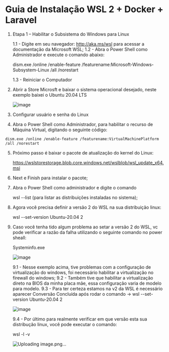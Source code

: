 # Guia de Instalação WSL 2 + Docker + Laravel

 1. Etapa 1 – Habilitar o Subsistema do Windows para Linux
 
    1.1 - Digite em seu navegador: http://aka.ms/wsl para acessar a documentação da Microsoft WSL;
    1.2 - Abra o Power Shell como Administrador e execute o comando abaixo:
    
    dism.exe /online /enable-feature /featurename:Microsoft-Windows-Subsystem-Linux /all /norestart
    
    1.3 - Reiniciar o Computador
    
 2. Abrir a Store Microsft e baixar o sistema operacional desejado, neste exemplo baixei o Ubuntu 20.04 LTS

    ![image](https://user-images.githubusercontent.com/14336962/114484803-3db2b180-9be1-11eb-9661-3d3c83a9b89c.png)
    
 3. Configurar usuário e senha do Linux

 4.  Abra o Power Shell como Administrador, para habilitar o recurso de Máquina Virtual, digitando o seguinte código:

    dism.exe /online /enable-feature /featurename:VirtualMachinePlatform /all /norestart
    
 5. Próximo passo é baixar o pacote de atualização do kernel do Linux:

    https://wslstorestorage.blob.core.windows.net/wslblob/wsl_update_x64.msi
    
 6. Next e Finish para instalar o pacote;
 7. Abra o Power Shell como administrador e digite o comando
    
    wsl --list (para listar as distribuições instaladas no sistema);
    
  8. Agora você precisa definir a versão 2 do WSL na sua distribuição linux:

     wsl --set-version Ubuntu-20.04 2
     
  9. Caso você tenha tido algum problema ao setar a versão 2 do WSL, vc pode verificar a razão da falha utilizando o seguinte comando no power sheall:

     Systeminfo.exe
     
     ![image](https://user-images.githubusercontent.com/14336962/114486362-1d382680-9be4-11eb-8bc8-ec3f591b308b.png)
     
     9.1 - Nesse exemplo acima, tive problemas com a configuração de virtualização do windows, foi necessário habilitar a virtualização no firewall do windows;
     9.2 - Também tive que habilitar a virtualização direto na BIOS da minha placa mãe, essa configuração varia de modelo para modelo.
     9.3 - Para ter certeza estamos na v2 da WSL é necessário aparecer Conversão Concluída após rodar o comando -> wsl --set-version Ubuntu-20.04 2

     ![image](https://user-images.githubusercontent.com/14336962/114487715-743efb00-9be6-11eb-8a04-1ca722967dcf.png)
     
     9.4 - Por último para realmente verificar em que versão esta sua distribução linux, você pode executar o comando:
      
       wsl -l -v
       
       ![Uploading image.png…]()

     

     

 
 


